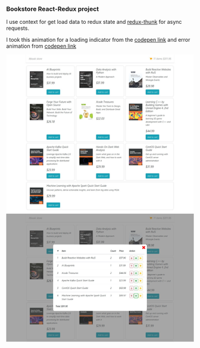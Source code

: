 ### Bookstore React-Redux project

I use context for get load data to redux state and [redux-thunk](https://github.com/reduxjs/redux-thunk) for async requests.

I took this animation for a loading indicator from the [codepen link](https://codepen.io/xhepigerta/pen/bprWbR) and error animation from [codepen link](https://codepen.io/robinselmer/pen/MwOQxQ)

![example-page](./screenshot/store-page.jpg)
![example-page](./screenshot/modal-window-cart.jpg)

